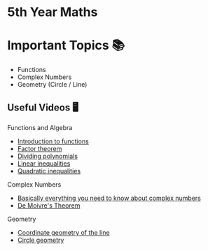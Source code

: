 # 5th Year Maths

# Important Topics :books:
* Functions
* Complex Numbers
* Geometry (Circle / Line)

## Useful Videos :desktop_computer:
Functions and Algebra
* [Introduction to functions](https://www.youtube.com/watch?v=lGfsp2CWjok)
* [Factor theorem](https://www.youtube.com/watch?v=pjIeXjm2Fdk)
* [Dividing polynomials](https://www.youtube.com/watch?v=_FSXJmESFmQ)
* [Linear inequalities](https://www.youtube.com/watch?v=tm49BYGw_Sg)
* [Quadratic inequalities](https://www.youtube.com/watch?v=_gWjLKsFOPE)

Complex Numbers
* [Basically everything you need to know about complex numbers](https://www.youtube.com/watch?v=OQz1ydBcQSA)
* [De Moivre's Theorem](https://www.youtube.com/watch?v=Qha-Lsdj5xo)

Geometry
* [Coordinate geometry of the line](https://www.youtube.com/watch?v=PXnAKcBipKM)
* [Circle geometry](https://www.youtube.com/watch?v=u_39J-syjB0)